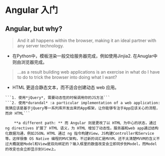 # Angular 入门
## Angular, but why?
> And it all happens within the browser, making it an ideal partner with any server technology.
-  在Python中，模板渲染一般交给服务器完成，例如使用Jinjia2. 在Anuglar中则由浏览器完成。
>  …as a result building web applications is an exercise in what do I have to do to trick the browser into doing what I want?
-  HTML 更适合静态文本，而不适合创建动态 web 应用。
```为了解决动态性和静态html之间的冲突，经典的解决方式是
```1. 使用*jQuery*, 需要动态性的时候调用你的JS方法```
```2. 使用*durandal* :a particular implementation of a web application: 我猜应该是基于jQuery等一系列库开发出来的App框架，让你能够专注于App应该关心的流程，而非 HTML```

	**a different path: ** 而 Angular 则是更改了以 HTML 为中心的状态，通过 ng directives 扩展了 HTML 语义，为 HTML 增加了动态性。服务器和web app通过结构化数据沟通，例如JSON。HTML 通过 ng 指令构建View，JS构建Controller和Service等。这样很像 OS Native 编程的MVC架构，不过新的词汇是MVVM。还不太清楚MVVM的含义不过大概就是Model和View是双向绑定的？输入框里的数值改变会立即同步到Model，而Model的改变也会立即显示到View上。

